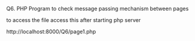 Q6. PHP Program to check message passing mechanism between pages


to access the file access this after starting php server

http://localhost:8000/Q6/page1.php